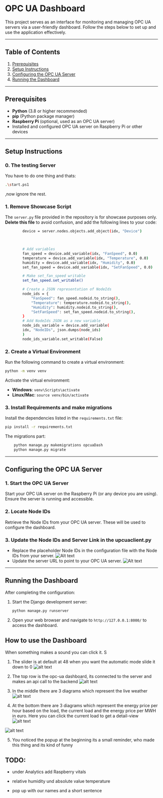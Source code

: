 # OPC UA Dashboard

This project serves as an interface for monitoring and managing OPC UA servers via a user-friendly dashboard. Follow the steps below to set up and use the application effectively.

---

## Table of Contents
1. [Prerequisites](#prerequisites)
2. [Setup Instructions](#setup-instructions)
3. [Configuring the OPC UA Server](#configuring-the-opc-ua-server)
4. [Running the Dashboard](#running-the-dashboard)

---

## Prerequisites

- **Python** (3.8 or higher recommended)
- **pip** (Python package manager)
- **Raspberry Pi** (optional, used as an OPC UA server)
- Installed and configured OPC UA server on Raspberry Pi or other devices

---

## Setup Instructions 
### 0. The testing Server
You have to do one thing and thats:
```bash
.\start.ps1
```
,now ignore the rest.
### 1. Remove Showcase Script
The `server.py` file provided in the repository is for showcase purposes only. **Delete this file** to avoid confusion, and add the following lines to your code:

```bash
        device = server.nodes.objects.add_object(idx, "Device")
        
        

        # Add variables
        fan_speed = device.add_variable(idx, "FanSpeed", 0.0)
        temperature = device.add_variable(idx, "Temperature", 0.0)
        humidity = device.add_variable(idx, "Humidity", 0.0)
        set_fan_speed = device.add_variable(idx, "SetFanSpeed", 0.0)

        # Make set_fan_speed writable
        set_fan_speed.set_writable()

        # Create a JSON representation of NodeIds
        node_ids = {
            "FanSpeed": fan_speed.nodeid.to_string(),
            "Temperature": temperature.nodeid.to_string(),
            "Humidity": humidity.nodeid.to_string(),
            "SetFanSpeed": set_fan_speed.nodeid.to_string(),
        }
        # Add NodeIds JSON as a new variable
        node_ids_variable = device.add_variable(
        idx, "NodeIDs", json.dumps(node_ids)
        )
        node_ids_variable.set_writable(False)
```

### 2. Create a Virtual Environment
Run the following command to create a virtual environment:
```bash
python -m venv venv
```
Activate the virtual environment:
- **Windows**: `venv\Scripts\activate`
- **Linux/Mac**: `source venv/bin/activate`

### 3. Install Requirements and make migrations
Install the dependencies listed in the `requirements.txt` file:
```bash
pip install -r requirements.txt
```


The migrations part:
```bash
    python manage.py makemigrations opcuaDash
    python manage.py migrate
```

---

## Configuring the OPC UA Server

### 1. Start the OPC UA Server
Start your OPC UA server on the Raspberry Pi (or any device you are using). Ensure the server is running and accessible.

### 2. Locate Node IDs
Retrieve the Node IDs from your OPC UA server. These will be used to configure the dashboard.

### 3. Update the Node IDs and Server Link in the upcuaclient.py
- Replace the placeholder Node IDs in the configuration file with the Node IDs from your server.
    ![Alt text](./Screenshot%202025-01-13%20075437.png)
- Update the server URL to point to your OPC UA server.
    ![Alt text](./Screenshot%202025-01-13%20075615.png)


---

## Running the Dashboard

After completing the configuration:
1. Start the Django development server:
   ```bash
   python manage.py runserver
   ```
2. Open your web browser and navigate to `http://127.0.0.1:8000/` to access the dashboard.



## How to use the Dashboard
When something makes a sound you can click it.
S
1. The slider is at default at 48 when you want the automatic mode slide it down to 0
![alt text](image.png)

2. The top row is the opc-ua dashboard, its connected to the server and makes an api call to the backend
![alt text](image-1.png)

3. In the middle there are 3 diagrams which represent the live weather
![alt text](image-2.png)

4. At the bottom there are 3 diagrams which represent the energy price per hour based on the load, the current load and the energy price per MWH in euro. Here you can click the current load to get a detail-view
![alt text](image-3.png)

![alt text](image-4.png)

5. You noticed the popup at the beginning its a small reminder, who made this thing and its kind of funny

## TODO: 

- under Analytics add Raspberry vitals

- relative humidity und absolute value temperature

- pop up with our names and a short sentence 
